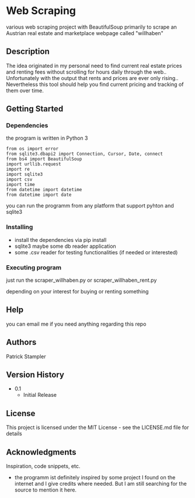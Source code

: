 # Web Scraping

various web scraping project with BeautifulSoup primarily to scrape an Austrian real estate and marketplace webpage called "willhaben"

## Description

The idea originated in my personal need to find current real estate prices and renting fees without scrolling for hours daily through the web.. 
Unfortunately with the output that rents and prices are ever only rising.. 
Nevertheless this tool should help you find current pricing and tracking of them over time. 

## Getting Started

### Dependencies

the program is written in Python 3
```
from os import error
from sqlite3.dbapi2 import Connection, Cursor, Date, connect
from bs4 import BeautifulSoup
import urllib.request
import re
import sqlite3
import csv
import time
from datetime import datetime
from datetime import date
```

you can run the programm from any platform that support pyhton and sqlite3

### Installing

- install the dependencies via pip install
- sqlite3 maybe some db reader application
- some .csv reader for testing functionalities (if needed or interested) 

### Executing program

just run the scraper_willhaben.py
or
scraper_willhaben_rent.py

depending on your interest for buying or renting something

## Help
you can email me if you need anything regarding this repo

## Authors

Patrick Stampler

## Version History

* 0.1
    * Initial Release

## License

This project is licensed under the MIT License - see the LICENSE.md file for details

## Acknowledgments

Inspiration, code snippets, etc.
* the programm ist definitely inspired by some project I found on the internet and I give credits where needed. But I am still searching for the source to mention it here.

